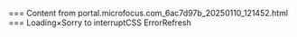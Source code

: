 === Content from portal.microfocus.com_6ac7d97b_20250110_121452.html ===
Loading×Sorry to interruptCSS ErrorRefresh
